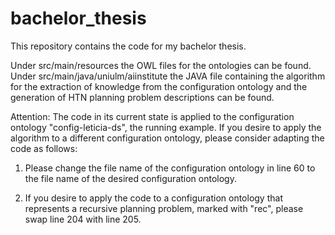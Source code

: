 # bachelor_thesis

This repository contains the code for my bachelor thesis.

Under src/main/resources the OWL files for the ontologies can be found.
Under src/main/java/uniulm/aiinstitute the JAVA file containing the algorithm for the extraction of knowledge from the configuration ontology and the generation of HTN planning problem descriptions can be found.

Attention: The code in its current state is applied to the configuration ontology "config-leticia-ds", the running example. If you desire to apply the algorithm to a different configuration ontology, please consider adapting the code as follows:

1) Please change the file name of the configuration ontology in line 60 to the file name of the desired configuration ontology.

2) If you desire to apply the code to a configuration ontology that represents a recursive planning problem, marked with "rec", please swap line 204 with line 205.